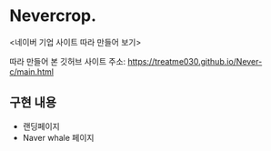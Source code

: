 # Nevercrop.
<네이버 기업 사이트 따라 만들어 보기>

따라 만들어 본 깃허브 사이트 주소: https://treatme030.github.io/Never-c/main.html

## 구현 내용
  * 랜딩페이지
  * Naver whale 페이지


